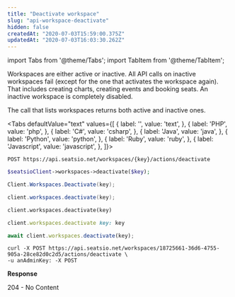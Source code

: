 ```yaml
---
title: "Deactivate workspace"
slug: "api-workspace-deactivate"
hidden: false
createdAt: "2020-07-03T15:59:00.375Z"
updatedAt: "2020-07-03T16:03:30.262Z"
---
```


import Tabs from '@theme/Tabs';
import TabItem from '@theme/TabItem';

Workspaces are either active or inactive. All API calls on inactive workspaces fail (except for the one that activates the workspace again). That includes creating charts, creating events and booking seats. An inactive workspace is completely disabled.

The call that lists workspaces returns both active and inactive ones. 


<Tabs 
  defaultValue="text"
  values={[
{ label: '', value: 'text', },
{ label: 'PHP', value: 'php', },
{ label: 'C#', value: 'csharp', },
{ label: 'Java', value: 'java', },
{ label: 'Python', value: 'python', },
{ label: 'Ruby', value: 'ruby', },
{ label: 'Javascript', value: 'javascript', },
]}>
<TabItem value='text'>

```text
POST https://api.seatsio.net/workspaces/{key}/actions/deactivate
```

</TabItem>
<TabItem value='php'>

```php
$seatsioClient->workspaces->deactivate($key);
```

</TabItem>
<TabItem value='csharp'>

```csharp
Client.Workspaces.Deactivate(key);

```

</TabItem>
<TabItem value='java'>

```java
client.workspaces.deactivate(key);
```

</TabItem>
<TabItem value='python'>

```python
client.workspaces.deactivate(key)
```

</TabItem>
<TabItem value='ruby'>

```ruby
client.workspaces.deactivate key: key
```

</TabItem>
<TabItem value='javascript'>

```javascript
await client.workspaces.deactivate(key);

```

</TabItem>
</Tabs>



```curl
curl -X POST https://api.seatsio.net/workspaces/18725661-36d6-4755-905a-28ce82d0c2d5/actions/deactivate \
-u anAdminKey: -X POST
```
**Response**

204 - No Content
